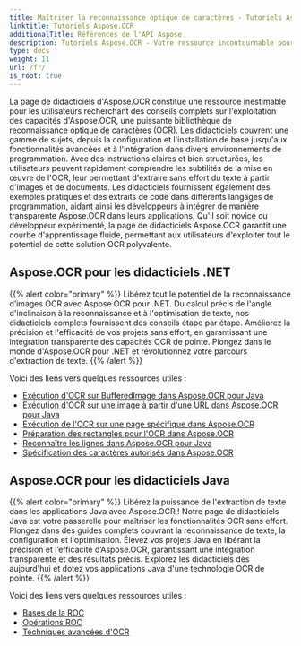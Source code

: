 ```yaml
---
title: Maîtriser la reconnaissance optique de caractères - Tutoriels Aspose.OCR
linktitle: Tutoriels Aspose.OCR
additionalTitle: Références de l'API Aspose
description: Tutoriels Aspose.OCR - Votre ressource incontournable pour maîtriser la reconnaissance optique de caractères avec des instructions claires et des exemples pratiques dans différentes langues.
type: docs
weight: 11
url: /fr/
is_root: true
---
```


La page de didacticiels d'Aspose.OCR constitue une ressource inestimable pour les utilisateurs recherchant des conseils complets sur l'exploitation des capacités d'Aspose.OCR, une puissante bibliothèque de reconnaissance optique de caractères (OCR). Les didacticiels couvrent une gamme de sujets, depuis la configuration et l'installation de base jusqu'aux fonctionnalités avancées et à l'intégration dans divers environnements de programmation. Avec des instructions claires et bien structurées, les utilisateurs peuvent rapidement comprendre les subtilités de la mise en œuvre de l'OCR, leur permettant d'extraire sans effort du texte à partir d'images et de documents. Les didacticiels fournissent également des exemples pratiques et des extraits de code dans différents langages de programmation, aidant ainsi les développeurs à intégrer de manière transparente Aspose.OCR dans leurs applications. Qu'il soit novice ou développeur expérimenté, la page de didacticiels Aspose.OCR garantit une courbe d'apprentissage fluide, permettant aux utilisateurs d'exploiter tout le potentiel de cette solution OCR polyvalente.

## Aspose.OCR pour les didacticiels .NET
{{% alert color="primary" %}}
Libérez tout le potentiel de la reconnaissance d’images OCR avec Aspose.OCR pour .NET. Du calcul précis de l'angle d'inclinaison à la reconnaissance et à l'optimisation de texte, nos didacticiels complets fournissent des conseils étape par étape. Améliorez la précision et l'efficacité de vos projets sans effort, en garantissant une intégration transparente des capacités OCR de pointe. Plongez dans le monde d'Aspose.OCR pour .NET et révolutionnez votre parcours d'extraction de texte.
{{% /alert %}}

Voici des liens vers quelques ressources utiles :
 
- [Exécution d'OCR sur BufferedImage dans Aspose.OCR pour Java](./net/perform-ocr-buffered-image/)
- [Exécution d'OCR sur une image à partir d'une URL dans Aspose.OCR pour Java](./net/perform-ocr-image-from-url/)
- [Exécution de l'OCR sur une page spécifique dans Aspose.OCR](./net/perform-ocr-on-page/)
- [Préparation des rectangles pour l'OCR dans Aspose.OCR](./net/prepare-rectangles-for-ocr/)
- [Reconnaître les lignes dans Aspose.OCR pour Java](./net/recognize-lines/)
- [Spécification des caractères autorisés dans Aspose.OCR](./net/specify-allowed-characters/)


## Aspose.OCR pour les didacticiels Java
{{% alert color="primary" %}}
Libérez la puissance de l'extraction de texte dans les applications Java avec Aspose.OCR ! Notre page de didacticiels Java est votre passerelle pour maîtriser les fonctionnalités OCR sans effort. Plongez dans des guides complets couvrant la reconnaissance de texte, la configuration et l'optimisation. Élevez vos projets Java en libérant la précision et l’efficacité d’Aspose.OCR, garantissant une intégration transparente et des résultats précis. Explorez les didacticiels dès aujourd'hui et dotez vos applications Java d'une technologie OCR de pointe.
{{% /alert %}}

Voici des liens vers quelques ressources utiles :
 
- [Bases de la ROC](./java/ocr-basics/)
- [Opérations ROC](./java/ocr-operations/)
- [Techniques avancées d'OCR](./java/advanced-ocr-techniques/)



